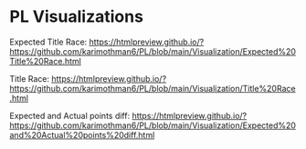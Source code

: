 # PL Visualizations

Expected Title Race:               https://htmlpreview.github.io/?https://github.com/karimothman6/PL/blob/main/Visualization/Expected%20Title%20Race.html


Title Race:                        https://htmlpreview.github.io/?https://github.com/karimothman6/PL/blob/main/Visualization/Title%20Race.html


Expected and Actual points diff:   https://htmlpreview.github.io/?https://github.com/karimothman6/PL/blob/main/Visualization/Expected%20and%20Actual%20points%20diff.html
